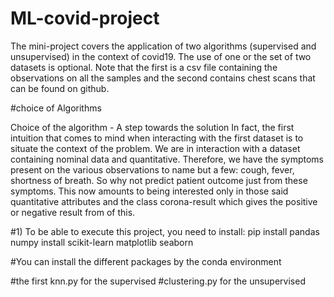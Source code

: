 # ML-covid-project

The mini-project covers the application of two algorithms (supervised and
unsupervised) in the context of covid19. The use of one or
the set of two datasets is optional. Note that the first is a
csv file containing the observations on all the samples and the
second contains chest scans that can be found on github.

#choice of Algorithms

Choice of the algorithm - A step towards the solution
In fact, the first intuition that comes to mind when interacting with the
first dataset is to situate the context of the problem. We are in
interaction with a dataset containing nominal data and
quantitative. Therefore, we have the symptoms present on the
various observations to name but a few: cough,
fever, shortness of breath. So why not predict patient outcome
just from these symptoms.
This now amounts to being interested only in those said quantitative attributes
and the class corona-result which gives the positive or negative result from
of this.

#1) To be able to execute this project, you need to install:
pip install pandas numpy install scikit-learn matplotlib seaborn

#You can install the different packages by the conda environment


#the first knn.py for the supervised
#clustering.py for the unsupervised
